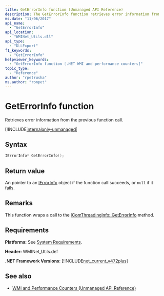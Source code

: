 ```yaml
---
title: GetErrorInfo function (Unmanaged API Reference)
description: The GetErrorInfo function retrieves error information from the previous function call.
ms.date: "11/06/2017"
api_name: 
  - "GetErrorInfo"
api_location: 
  - "WMINet_Utils.dll"
api_type: 
  - "DLLExport"
f1_keywords: 
  - "GetErrorInfo"
helpviewer_keywords: 
  - "GetErrorInfo function [.NET WMI and performance counters]"
topic_type: 
  - "Reference"
author: "rpetrusha"
ms.author: "ronpet"
---
```

# GetErrorInfo function
Retrieves error information from the previous function call.  
  
[!INCLUDE[internalonly-unmanaged](../../../../includes/internalonly-unmanaged.md)]
  
## Syntax  
  
```cpp  
IErrorInfo* GetErrorInfo(); 
```  

## Return value

An pointer to an [IErrorInfo](https://docs.microsoft.com/previous-versions/windows/desktop/api/oaidl/nn-oaidl-ierrorinfo) object if the function call succeeds, or `null` if it fails.
  
## Remarks

This function wraps a call to the [IComThreadingInfo::GetErrorInfo](/windows/desktop/api/objidlbase/nf-objidlbase-icomthreadinginfo-getcurrentapartmenttype) method.

## Requirements  
 **Platforms:** See [System Requirements](../../get-started/system-requirements.md).  
  
 **Header:** WMINet_Utils.def  
  
 **.NET Framework Versions:** [!INCLUDE[net_current_v472plus](../../../../includes/net-current-v472plus.md)]  
  
## See also

- [WMI and Performance Counters (Unmanaged API Reference)](index.md)
